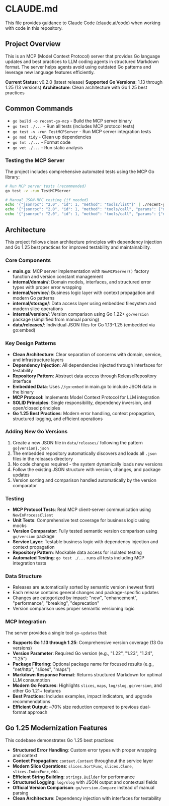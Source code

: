 # CLAUDE.md

This file provides guidance to Claude Code (claude.ai/code) when working with code in this repository.

## Project Overview

This is an MCP (Model Context Protocol) server that provides Go language updates and best practices to LLM coding agents in structured Markdown format. The server helps agents avoid using outdated Go patterns and leverage new language features efficiently.

**Current Status**: v0.2.0 (latest release)
**Supported Go Versions**: 1.13 through 1.25 (13 versions)
**Architecture**: Clean architecture with Go 1.25 best practices

## Common Commands

- `go build -o recent-go-mcp` - Build the MCP server binary
- `go test ./...` - Run all tests (includes MCP protocol tests)
- `go test -v -run TestMCPServer` - Run MCP server integration tests
- `go mod tidy` - Clean up dependencies
- `go fmt ./...` - Format code
- `go vet ./...` - Run static analysis

### Testing the MCP Server

The project includes comprehensive automated tests using the MCP Go library:

```bash
# Run MCP server tests (recommended)
go test -v -run TestMCPServer

# Manual JSON-RPC testing (if needed)
echo '{"jsonrpc": "2.0", "id": 1, "method": "tools/list"}' | ./recent-go-mcp
echo '{"jsonrpc": "2.0", "id": 1, "method": "tools/call", "params": {"name": "go-updates", "arguments": {"version": "1.25"}}}' | ./recent-go-mcp
echo '{"jsonrpc": "2.0", "id": 1, "method": "tools/call", "params": {"name": "go-updates", "arguments": {"version": "1.22", "package": "slices"}}}' | ./recent-go-mcp
```

## Architecture

This project follows clean architecture principles with dependency injection and Go 1.25 best practices for improved testability and maintainability.

### Core Components

- **main.go**: MCP server implementation with `NewMCPServer()` factory function and version constant management
- **internal/domain/**: Domain models, interfaces, and structured error types with proper error wrapping
- **internal/service/**: Business logic layer with context propagation and modern Go patterns
- **internal/storage/**: Data access layer using embedded filesystem and modern slice operations
- **internal/version/**: Version comparison using Go 1.22+ `go/version` package (simplified from manual parsing)
- **data/releases/**: Individual JSON files for Go 1.13-1.25 (embedded via go:embed)

### Key Design Patterns

- **Clean Architecture**: Clear separation of concerns with domain, service, and infrastructure layers
- **Dependency Injection**: All dependencies injected through interfaces for testability
- **Repository Pattern**: Abstract data access through ReleaseRepository interface
- **Embedded Data**: Uses `//go:embed` in main.go to include JSON data in the binary
- **MCP Protocol**: Implements Model Context Protocol for LLM integration
- **SOLID Principles**: Single responsibility, dependency inversion, and open/closed principles
- **Go 1.25 Best Practices**: Modern error handling, context propagation, structured logging, and efficient operations

### Adding New Go Versions

1. Create a new JSON file in `data/releases/` following the pattern `go{version}.json`
2. The embedded repository automatically discovers and loads all `.json` files in the releases directory
3. No code changes required - the system dynamically loads new versions
4. Follow the existing JSON structure with version, changes, and package updates
5. Version sorting and comparison handled automatically by the version comparator

### Testing

- **MCP Protocol Tests**: Real MCP client-server communication using `NewInProcessClient`
- **Unit Tests**: Comprehensive test coverage for business logic using mocks
- **Version Comparator**: Fully tested semantic version comparison using `go/version` package
- **Service Layer**: Testable business logic with dependency injection and context propagation
- **Repository Pattern**: Mockable data access for isolated testing
- **Automated Testing**: `go test ./...` runs all tests including MCP integration tests

### Data Structure

- Releases are automatically sorted by semantic version (newest first)
- Each release contains general changes and package-specific updates
- Changes are categorized by impact: "new", "enhancement", "performance", "breaking", "deprecation"
- Version comparison uses proper semantic versioning logic

### MCP Integration

The server provides a single tool `go-updates` that:
- **Supports Go 1.13 through 1.25**: Comprehensive version coverage (13 Go versions)
- **Version Parameter**: Required Go version (e.g., "1.22", "1.23", "1.24", "1.25")
- **Package Filtering**: Optional package name for focused results (e.g., "net/http", "slices", "maps")
- **Markdown Response Format**: Returns structured Markdown for optimal LLM consumption
- **Modern Go Features**: Highlights `slices`, `maps`, `log/slog`, `go/version`, and other Go 1.21+ features
- **Best Practices**: Includes examples, impact indicators, and upgrade recommendations
- **Efficient Output**: ~70% size reduction compared to previous dual-format approach

## Go 1.25 Modernization Features

This codebase demonstrates Go 1.25 best practices:

- **Structured Error Handling**: Custom error types with proper wrapping and context
- **Context Propagation**: `context.Context` throughout the service layer
- **Modern Slice Operations**: `slices.SortFunc`, `slices.Clone`, `slices.IndexFunc`, etc.
- **Efficient String Building**: `strings.Builder` for performance
- **Structured Logging**: `log/slog` with JSON output and contextual fields
- **Official Version Comparison**: `go/version.Compare` instead of manual parsing
- **Clean Architecture**: Dependency injection with interfaces for testability
